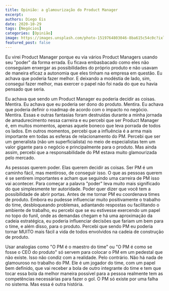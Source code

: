 ```yaml
---
title: Opinião: a glamourização do Product Manager
excerpt:
authors: Diego Eis
date: 2020-10-29
tags: [Negócios]
categories: [Opinião]
image: https://images.unsplash.com/photo-1519764803046-8ba615c54c0c?ixlib=rb-1.2.1&auto=format&fit=crop&w=2775&q=80
featured_post: false
---
```


Eu virei Product Manager porque eu via vários Product Managers usando
seu "poder" da forma errada. Eu ficava embasbacado como eles não
conseguiam enxergar as possibilidades do próprio produto e não usavam de
maneira eficaz a autonomia que eles tinham na empresa em questão. Eu
achava que poderia fazer melhor. E deixando a modéstia de lado, sim,
consegui fazer melhor, mas exercer o papel não foi nada do que eu havia
pensado que seria.

Eu achava que sendo um Product Manager eu poderia decidir as coisas.
Mentira. Eu achava que eu poderia ser dono do produto. Mentira. Eu
achava que poderia definir o roadmap de acordo com o impacto no negócio.
Mentira. Essas e outras fantasias foram destruídas durante a minha
jornada de amadurecimento nessa carreira e eu percebi que ser Product
Manager é, em muitos momentos, apenas aquele boneco que leva porrada de
todos os lados. Em outros momentos, percebi que a influência é a arma
mais importante em todas as esferas de relacionamento do PM. Percebi que
ser um generalista (não um superficialista) no meio de especialistas tem
um valor gigante para o negócio e principalmente para o produto. Mas
ainda assim, percebi que a responsabilidade do PM estava muito
glamourizada pelo mercado.

As pessoas querem poder. Elas querem decidir as coisas. Ser PM é um
caminho fácil, mas mentiroso, de conseguir isso. O que as pessoas querem
é se sentirem importantes e acham que seguindo uma carreira de PM isso
vai acontecer. Para começar a palavra "poder" leva muito mais
significado do que simplesmente ter autoridade. Poder quer dizer que
você tem a possibilidade de abrir portas. Antes de me tornar PM eu
coordenava times de produto. Embora eu pudesse influenciar muito
positivamente o trabalho do time, desbloqueando problemas, adiantando
respostas ou facilitando o ambiente de trabalho, eu percebi que se eu
estivesse exercendo um papel no topo do funil, onde as demandas chegam e
há uma aproximação da cadeia estratégica, eu poderia influenciar
decisões que fariam um bem para o time, e além disso, para o produto.
Percebi que sendo PM eu poderia tornar MUITO mais fácil a vida de todos
envolvidos na cadeia de construção de produto.

Usar analogias como "O PM é o maestro do time" ou "O PM é como se fosse
o CEO do produto" só servem para colocar o PM em um pedestal que não
existe. Isso não condiz com a realidade. Pelo contrário. Não há nada de
glamouroso no trabalho do PM. Ele é um jogador do time, com um papel bem
definido, que vai receber a bola de outro integrante do time e tem que
tocar essa bola da melhor maneira possível para a pessoa realmente tem
as competências necessárias para fazer o gol. O PM só existe por uma
falha no sistema. Mas essa é outra história.